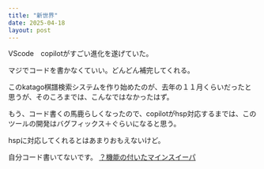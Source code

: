 ```yaml
---
title: "新世界"
date: 2025-04-18
layout: post
---
```


VScode　copilotがすごい進化を遂げていた。

マジでコードを書かなくていい。どんどん補完してくれる。

このkatago棋譜検索システムを作り始めたのが、去年の１１月くらいだったと思うが、そのころまでは、こんなではなかったはず。

もう、コード書くの馬鹿らしくなったので、copilotがhsp対応するまでは、このツールの開発はバグフィックス＋ぐらいになると思う。

hspに対応してくれるとはあまりおもえないけど。

自分コード書いてないです。
[？機能の付いたマインスイーパ](https://sphosino.github.io/katago-kifu-search/minesweeper.html)
